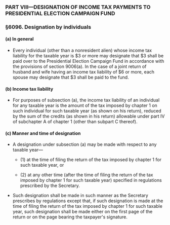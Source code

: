 ### PART VIII—DESIGNATION OF INCOME TAX PAYMENTS TO PRESIDENTIAL ELECTION CAMPAIGN FUND

### §6096. Designation by individuals
#### (a) In general
* Every individual (other than a nonresident alien) whose income tax liability for the taxable year is $3 or more may designate that $3 shall be paid over to the Presidential Election Campaign Fund in accordance with the provisions of section 9006(a). In the case of a joint return of husband and wife having an income tax liability of $6 or more, each spouse may designate that $3 shall be paid to the fund.

#### (b) Income tax liability
* For purposes of subsection (a), the income tax liability of an individual for any taxable year is the amount of the tax imposed by chapter 1 on such individual for such taxable year (as shown on his return), reduced by the sum of the credits (as shown in his return) allowable under part IV of subchapter A of chapter 1 (other than subpart C thereof).

#### (c) Manner and time of designation
* A designation under subsection (a) may be made with respect to any taxable year—

  * (1) at the time of filing the return of the tax imposed by chapter 1 for such taxable year, or

  * (2) at any other time (after the time of filing the return of the tax imposed by chapter 1 for such taxable year) specified in regulations prescribed by the Secretary.


* Such designation shall be made in such manner as the Secretary prescribes by regulations except that, if such designation is made at the time of filing the return of the tax imposed by chapter 1 for such taxable year, such designation shall be made either on the first page of the return or on the page bearing the taxpayer's signature.
